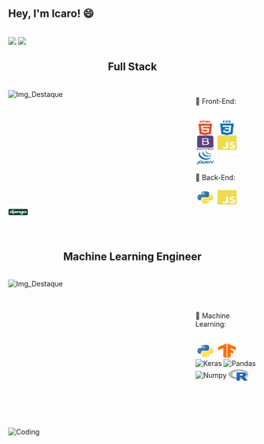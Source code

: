 ## Hey, I'm Icaro! 😄

<div style="display: inline_block"><br>
  <a href="https://www.linkedin.com/in/icaro-antônio-1a9b03212/" target="_blank"><img src="https://img.shields.io/badge/-LinkedIn-%230077B5?style=for-the-badge&logo=linkedin&logoColor=white" target="_blank"></a>
  <a href = "mailto:icarofigaro100@hotmail.com"><img src="https://img.shields.io/badge/-Gmail-%23333?style=for-the-badge&logo=gmail&logoColor=white" target="_blank"></a>
</div>

<h2 align="center"> Full Stack </h2>

<div style="display: inline_block"><br>
  
  <img align="left" alt="Img_Destaque" height="230" width="380" src="https://blog.dankicode.com/wp-content/uploads/2018/08/ferramentas-do-desenvolvedor-full-stack-380x249.png">
  
   🎨 Front-End:
  <div style="display: inline_block"><br>
    <img align="center" alt="Html" height="30" width="40" src="https://raw.githubusercontent.com/devicons/devicon/master/icons/html5/html5-plain-wordmark.svg">
    <img align="center" alt="CSS" height="30" width="40" src="https://raw.githubusercontent.com/devicons/devicon/master/icons/css3/css3-plain-wordmark.svg">
    <img align="center" alt="BS" height="30" width="40" src="https://raw.githubusercontent.com/devicons/devicon/master/icons/bootstrap/bootstrap-plain-wordmark.svg">
    <img align="center" alt="JS" height="30" width="40" src="https://raw.githubusercontent.com/devicons/devicon/master/icons/javascript/javascript-plain.svg">
    <img align="center" alt="JQuery" height="30" width="40" src="https://raw.githubusercontent.com/devicons/devicon/master/icons/jquery/jquery-plain-wordmark.svg">
  </div><br>
  🔧 Back-End:
  <div style="display: inline_block"><br>
    <img align="center" alt="Python" height="30" width="40" src="https://raw.githubusercontent.com/devicons/devicon/master/icons/python/python-original.svg">
    <img align="center" alt="JS" height="30" width="40" src="https://raw.githubusercontent.com/devicons/devicon/master/icons/javascript/javascript-plain.svg">
    <img align="center" alt="Django" height="30" width="40" src="https://raw.githubusercontent.com/devicons/devicon/master/icons/django/django-original.svg">
  </div><br><br>
  
</div>

<h2 align="center"> Machine Learning Engineer </h2>

<div style="display: inline_block"><br>
  
   <img align="left" alt="Img_Destaque" height="230" width="380" src="https://blog.hubspot.de/hubfs/Germany/Blog_images/Machine-Learning.jpg">
  
  <br>
  <br>
  <br>
  
  🤖 Machine Learning:
  <div style="display: inline_block"><br>
    <img align="center" alt="Python" height="30" width="40" src="https://raw.githubusercontent.com/devicons/devicon/master/icons/python/python-original.svg">
    <img align="center" alt="Tensorflow" height="30" width="40" src="https://raw.githubusercontent.com/devicons/devicon/master/icons/tensorflow/tensorflow-original.svg">
    <img align="center" alt="Keras" height="30" width="40" src="https://upload.wikimedia.org/wikipedia/commons/thumb/a/ae/Keras_logo.svg/1200px-Keras_logo.svg.png">
    <img align="center" alt="Pandas" height="30" width="40" src="https://pandas.pydata.org/static/img/pandas_mark_white.svg">
    <img align="center" alt="Numpy" height="30" width="40" src="https://numpy.org/images/logos/numpy.svg">
    <img align="center" alt="R" height="30" width="40" src="https://raw.githubusercontent.com/devicons/devicon/master/icons/r/r-original.svg">
  </div><br><br><br>
  
</div>

#

<img align="center" alt="Coding" width="1000px" src="https://cdn0.tnwcdn.com/wp-content/blogs.dir/1/files/2017/07/jim-coffeee.gif">
